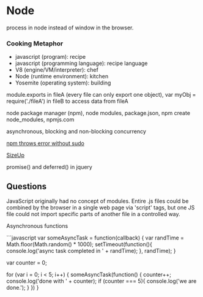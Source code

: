 <h1>Node</h1>
<p>process in node instead of window in the browser.</p>
<h3>Cooking Metaphor</h3>
<ul>
	<li>javascript (program): recipe</li>
	<li>javascript (programming language): recipe language</li>
	<li>V8 (engine/VM/interpreter): chef</li>
	<li>Node (runtime environment): kitchen</li>
	<li>Yosemite (operating system): building</li>
</ul>
<p>module.exports in fileA (every file can only export one object), var myObj = require('./fileA') in fileB to access data from fileA</p>
<p>node package manager (npm), node modules, package.json, npm create node_modules, npmjs.com</p>
<p>asynchronous, blocking and non-blocking concurrency</p>
<p><a href = "http://stackoverflow.com/questions/16151018/npm-throws-error-without-sudo">npm throws error without sudo</a><p/>
<p><a href = "http://www.irradiatedsoftware.com/sizeup/">SizeUp</a><p/>
<p>promise() and deferred() in jquery<p/>
<h2>Questions</h2>
<p>JavaScript originally had no concept of modules. Entire .js files could be combined by the browser in a single web page via 'script' tags, but one JS file could not import specific parts of another file in a controlled way.</p>
<p>Asynchronous functions</p>
```javascript
var someAsyncTask = function(callback) {
	var randTime = Math.floor(Math.random() * 1000);
	setTimeout(function(){
		console.log('async task completed in ' + randTime);
	}, randTime);
}

var counter = 0;

for (var i = 0; i < 5; i++) {
	someAsyncTask(function() {
		counter++;
		console.log('done with ' + counter);
		if (counter === 5){
			console.log('we are done.');
		}
	})
}
```
